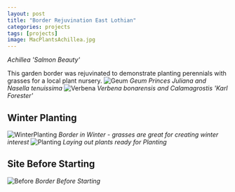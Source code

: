 ```yaml
---
layout: post
title: "Border Rejuvination East Lothian"
categories: projects
tags: [projects]
image: MacPlantsAchillea.jpg
---
```

*Achillea 'Salmon Beauty'*

This garden border was rejuvinated to demonstrate planting perennials with grasses for a local plant nursery.
![Geum](/assets/img/MacPlantsGeumOrange.jpg)
*Geum Princes Juliana and Nasella tenuissima*
![Verbena](/assets/img/MacPlantsVerbena.jpg)
*Verbena bonarensis and Calamagrostis 'Karl Forester'*
## Winter Planting ##
![WinterPlanting](/assets/img/MacPlantsWinterPlanting.jpg)
*Border in Winter - grasses are great for creating winter interest*
![Planting](/assets/img/MacPlantsPlanting.jpg)
*Laying out plants ready for Planting*
## Site Before Starting ##
![Before](/assets/img/MacPlantsBefore.jpg)
*Border Before Starting*
